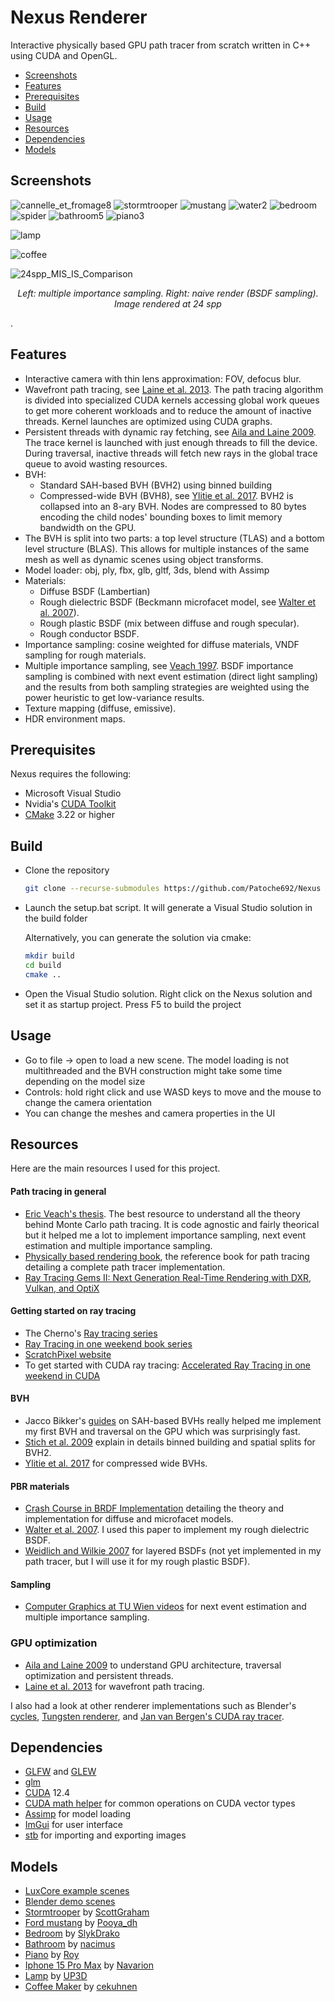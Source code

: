 # Nexus Renderer

Interactive physically based GPU path tracer from scratch written in C++ using CUDA and OpenGL.

- [Screenshots](#screenshots)
- [Features](#features)
- [Prerequisites](#prerequisites)
- [Build](#build)
- [Usage](#usage)
- [Resources](#resources)
- [Dependencies](#dependencies)
- [Models](#models)

## Screenshots

<!--![cannelle_et_fromage3](https://github.com/Patoche692/PathTracer/assets/54531293/1356478c-4c1c-4192-93fb-3798a642b5f4)-->
![cannelle_et_fromage8](https://github.com/user-attachments/assets/a21a9b3a-3cea-4d76-8ee3-3f16de8e4f3a)
![stormtrooper](https://github.com/Patoche692/PathTracer/assets/54531293/865d00db-9711-469a-be3f-c5fe647e4d72)
![mustang](https://github.com/Patoche692/PathTracer/assets/54531293/ffa3f777-da30-4935-92d9-2c21f2d0bc0b)
![water2](https://github.com/Patoche692/Nexus/assets/54531293/7d4a0d12-b630-4024-915d-b26194f49ca7)
![bedroom](https://github.com/Patoche692/Nexus/assets/54531293/391682ab-78f7-4bcb-831f-8a7f84719ca4)
![spider](https://github.com/Patoche692/Nexus/assets/54531293/8b7cdec1-ff7e-42b2-a093-f76261d4e108)
![bathroom5](https://github.com/Patoche692/PathTracer/assets/54531293/d3a828f9-3cb1-4bf7-abce-e193a9968538)
![piano3](https://github.com/Patoche692/PathTracer/assets/54531293/905c2bce-2aac-4b43-818e-ff928d16aab4)
<!--![piano_zoom](https://github.com/Patoche692/PathTracer/assets/54531293/138c3838-6097-49fd-a905-b48878f885d9)-->
![lamp](https://github.com/Patoche692/PathTracer/assets/54531293/d8344999-7289-43be-bf91-b9e99ff67e7d)
<!--![rolls_royce](https://github.com/Patoche692/PathTracer/assets/54531293/9af03cd7-273b-4bad-bf69-3a73ff2f6604)-->
<!--![rolls_royce4](https://github.com/Patoche692/PathTracer/assets/54531293/244558e1-872b-45f5-ac1f-b6b38f027ba0)-->
![coffee](https://github.com/Patoche692/PathTracer/assets/54531293/b860d5a9-99b1-43ef-ad98-8ae17d41a931)
<!--![monster_under_bed](https://github.com/Patoche692/PathTracer/assets/54531293/fdd2a636-e2ef-47cf-8449-c7b2c030d534)-->
<!--![iphone](https://github.com/Patoche692/PathTracer/assets/54531293/d30c0db5-5a8e-4793-bc39-8d8730093800) -->
<!--![iron_man](https://github.com/Patoche692/PathTracer/assets/54531293/700463ed-03cc-412c-a283-ac726a1282ef)-->
<!--![junk_shop](https://github.com/Patoche692/PathTracer/assets/54531293/1c46544b-8889-4b02-bd82-86924ffc36b3)-->
<!--![cornell_box_spheres](https://github.com/Patoche692/PathTracer/assets/54531293/c8028e26-bb3d-45f5-bfdf-d8e1849d3c39)-->
![24spp_MIS_IS_Comparison](https://github.com/user-attachments/assets/bf24f824-c643-47df-ae4d-c474273aa8fb)
<p align="center"><em>Left: multiple importance sampling. Right: naive render (BSDF sampling). Image rendered at 24 spp</em></p>.


## Features
- Interactive camera with thin lens approximation: FOV, defocus blur.
- Wavefront path tracing, see [Laine et al. 2013](https://research.nvidia.com/sites/default/files/pubs/2013-07_Megakernels-Considered-Harmful/laine2013hpg_paper.pdf). The path tracing algorithm is divided into specialized CUDA kernels accessing global work queues to get more coherent workloads and to reduce the amount of inactive threads. Kernel launches are optimized using CUDA graphs.
- Persistent threads with dynamic ray fetching, see [Aila and Laine 2009](https://research.nvidia.com/sites/default/files/pubs/2009-08_Understanding-the-Efficiency/aila2009hpg_paper.pdf). The trace kernel is launched with just enough threads to fill the device. During traversal, inactive threads will fetch new rays in the global trace queue to avoid wasting resources.
- BVH:
   - Standard SAH-based BVH (BVH2) using binned building
   - Compressed-wide BVH (BVH8), see [Ylitie et al. 2017](https://research.nvidia.com/sites/default/files/publications/ylitie2017hpg-paper.pdf). BVH2 is collapsed into an 8-ary BVH. Nodes are compressed to 80 bytes encoding the child nodes' bounding boxes to limit memory bandwidth on the GPU.
- The BVH is split into two parts: a top level structure (TLAS) and a bottom level structure (BLAS). This allows for multiple instances of the same mesh as well as dynamic scenes using object transforms.
- Model loader: obj, ply, fbx, glb, gltf, 3ds, blend with Assimp
- Materials:
   - Diffuse BSDF (Lambertian)
   - Rough dielectric BSDF (Beckmann microfacet model, see [Walter et al. 2007](https://www.google.com/url?sa=t&rct=j&q=&esrc=s&source=web&cd=&ved=2ahUKEwilsq_av4qGAxWOSFUIHdm4A64QFnoECBMQAQ&url=https%3A%2F%2Fwww.graphics.cornell.edu%2F~bjw%2Fmicrofacetbsdf.pdf&usg=AOvVaw0iX18V7ncCyVX6K-TPfdO3&opi=89978449)).
   - Rough plastic BSDF (mix between diffuse and rough specular).
   - Rough conductor BSDF.
- Importance sampling: cosine weighted for diffuse materials, VNDF sampling for rough materials.
- Multiple importance sampling, see [Veach 1997](https://graphics.stanford.edu/papers/veach_thesis/thesis.pdf). BSDF importance sampling is combined with next event estimation (direct light sampling) and the results from both sampling strategies are weighted using the power heuristic to get low-variance results.
- Texture mapping (diffuse, emissive).
- HDR environment maps.

## Prerequisites
Nexus requires the following:
- Microsoft Visual Studio
- Nvidia's [CUDA Toolkit](https://developer.nvidia.com/cuda-downloads)
- [CMake](https://cmake.org/download/) 3.22 or higher

## Build
- Clone the repository
   ```sh
   git clone --recurse-submodules https://github.com/Patoche692/Nexus
   ```
- Launch the setup.bat script. It will generate a Visual Studio solution in the build folder

  Alternatively, you can generate the solution via cmake:
  ```sh
  mkdir build
  cd build
  cmake ..
  ```
- Open the Visual Studio solution. Right click on the Nexus solution and set it as startup project. Press F5 to build the project

## Usage
- Go to file -> open to load a new scene. The model loading is not multithreaded and the BVH construction might take some time depending on the model size
- Controls: hold right click and use WASD keys to move and the mouse to change the camera orientation
- You can change the meshes and camera properties in the UI

## Resources
Here are the main resources I used for this project.

#### Path tracing in general
- [Eric Veach's thesis](https://graphics.stanford.edu/papers/veach_thesis/thesis.pdf). The best resource to understand all the theory behind Monte Carlo path tracing. It is code agnostic and fairly theorical but it helped me a lot to implement importance sampling, next event estimation and multiple importance sampling.
- [Physically based rendering book](https://www.pbr-book.org/4ed/contents), the reference book for path tracing detailing a complete path tracer implementation.
- [Ray Tracing Gems II: Next Generation Real-Time Rendering with DXR, Vulkan, and OptiX](https://www.realtimerendering.com/raytracinggems/rtg2/index.html)

#### Getting started on ray tracing
- The Cherno's [Ray tracing series](https://www.youtube.com/playlist?list=PLlrATfBNZ98edc5GshdBtREv5asFW3yXl)
- [Ray Tracing in one weekend book series](https://raytracing.github.io)
- [ScratchPixel website](https://scratchapixel.com)
- To get started with CUDA ray tracing: [Accelerated Ray Tracing in one weekend in CUDA](https://developer.nvidia.com/blog/accelerated-ray-tracing-cuda/)

#### BVH
- Jacco Bikker's [guides](https://jacco.ompf2.com/2022/04/13/how-to-build-a-bvh-part-1-basics/) on SAH-based BVHs really helped me implement my first BVH and traversal on the GPU which was surprisingly fast.
- [Stich et al. 2009](https://www.nvidia.in/docs/IO/77714/sbvh.pdf) explain in details binned building and spatial splits for BVH2.
- [Ylitie et al. 2017](https://research.nvidia.com/sites/default/files/publications/ylitie2017hpg-paper.pdf) for compressed wide BVHs.

#### PBR materials
- [Crash Course in BRDF Implementation](https://boksajak.github.io/files/CrashCourseBRDF.pdf) detailing the theory and implementation for diffuse and microfacet models.
- [Walter et al. 2007](https://www.google.com/url?sa=t&rct=j&q=&esrc=s&source=web&cd=&ved=2ahUKEwilsq_av4qGAxWOSFUIHdm4A64QFnoECBMQAQ&url=https%3A%2F%2Fwww.graphics.cornell.edu%2F~bjw%2Fmicrofacetbsdf.pdf&usg=AOvVaw0iX18V7ncCyVX6K-TPfdO3&opi=89978449). I used this paper to implement my rough dielectric BSDF.
- [Weidlich and Wilkie 2007](https://www.cg.tuwien.ac.at/research/publications/2007/weidlich_2007_almfs/weidlich_2007_almfs-paper.pdf) for layered BSDFs (not yet implemented in my path tracer, but I will use it for my rough plastic BSDF).

#### Sampling
- [Computer Graphics at TU Wien videos](https://www.youtube.com/watch?v=FU1dbi827LY) for next event estimation and multiple importance sampling.

### GPU optimization
- [Aila and Laine 2009](https://research.nvidia.com/sites/default/files/pubs/2009-08_Understanding-the-Efficiency/aila2009hpg_paper.pdf) to understand GPU architecture, traversal optimization and persistent threads.
- [Laine et al. 2013](https://research.nvidia.com/sites/default/files/pubs/2013-07_Megakernels-Considered-Harmful/laine2013hpg_paper.pdf) for wavefront path tracing.

I also had a look at other renderer implementations such as Blender's [cycles](https://github.com/blender/cycles), [Tungsten renderer](https://github.com/tunabrain/tungsten), and [Jan van Bergen's CUDA ray tracer](https://github.com/jan-van-bergen/GPU-Raytracer).

## Dependencies
- [GLFW](https://www.glfw.org) and [GLEW](https://glew.sourceforge.net)
- [glm](https://github.com/g-truc/glm)
- [CUDA](https://developer.nvidia.com/cuda-downloads) 12.4
- [CUDA math helper](https://github.com/NVIDIA/cuda-samples/blob/master/Common/helper_math.h) for common operations on CUDA vector types
- [Assimp](https://github.com/assimp/assimp) for model loading
- [ImGui](https://github.com/ocornut/imgui) for user interface
- [stb](https://github.com/nothings/stb) for importing and exporting images

## Models
- [LuxCore example scenes](https://luxcorerender.org/example-scenes/)
- [Blender demo scenes](https://www.blender.org/download/demo-files/)
- [Stormtrooper](https://www.blendswap.com/blend/13953) by [ScottGraham](https://www.blendswap.com/profile/120125)
- [Ford mustang](https://sketchfab.com/3d-models/ford-mustang-1965-5f4e3965f79540a9888b5d05acea5943) by [Pooya_dh](https://sketchfab.com/Pooya_dh)
- [Bedroom](https://www.blendswap.com/blend/3391) by [SlykDrako](https://www.blendswap.com/profile/324)
- [Bathroom](https://www.blendswap.com/blend/12584) by [nacimus](https://www.blendswap.com/profile/72536)
- [Piano](https://blendswap.com/blend/29080) by [Roy](https://blendswap.com/profile/1508348)
- [Iphone 15 Pro Max](https://sketchfab.com/3d-models/free-iphone15-pro-max-ultra-high-quality-1fb1717d5e204302bfe9969ea77293a4) by [Navarion](https://sketchfab.com/Navarion)
- [Lamp](https://www.blendswap.com/blend/6885) by [UP3D](https://www.blendswap.com/profile/4758)
- [Coffee Maker](https://blendswap.com/blend/16368) by [cekuhnen](https://blendswap.com/profile/13522)
